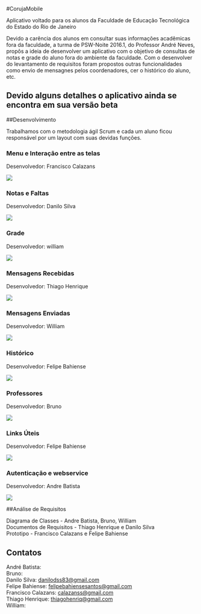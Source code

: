 #CorujaMobile

Aplicativo voltado para os alunos da Faculdade de Educação Tecnológica do Estado do Rio de Janeiro

Devido a carência dos alunos em consultar suas informações acadêmicas fora da faculdade, a turma de PSW-Noite 2016.1, do Professor André Neves, propôs a ideia de desenvolver um aplicativo com o objetivo de consultas de notas e grade do aluno fora do ambiente da faculdade.
Com o desenvolver do levantamento de requisitos foram propostos outras funcionalidades como envio de mensagnes pelos coordenadores, cer o histórico do aluno, etc.

## Devido alguns detalhes o aplicativo ainda se encontra em sua versão beta

##Desenvolvimento

Trabalhamos com o metodologia ágil Scrum e cada um aluno ficou responsável por um layout com suas devidas funções.

### Menu e Interação entre as telas

Desenvolvedor: Francisco Calazans

<img src="gifs/02 - Menu e interação das outras telas.gif">

### Notas e Faltas

Desenvolvedor: Danilo Silva

<img src="gifs/03 - Notas e faltas.gif">

### Grade

Desenvolvedor: william

<img src="gifs/04 - Grade.gif">

### Mensagens Recebidas

Desenvolvedor: Thiago Henrique

<img src="gifs/05 - Mensagens Recebidas.gif">

### Mensagens Enviadas

Desenvolvedor: William

<img src="gifs/06 - Mensagens Enviadas.gif">

### Histórico

Desenvolvedor: Felipe Bahiense

<img src="gifs/07 - Historico.gif">

### Professores

Desenvolvedor: Bruno

<img src="gifs/08 - Professores.gif">

### Links Úteis

Desenvolvedor: Felipe Bahiense

<img src="gifs/09 - Links.gif">

### Autenticação e webservice

Desenvolvedor: Andre Batista

<img src="gifs/10 - Autenticação.gif">


##Análise de Requisitos

Diagrama de Classes - Andre Batista, Bruno, William <br>
Documentos de Requisitos - Thiago Henrique e Danilo Silva <br> 
Prototipo - Francisco Calazans e Felipe Bahiense <br>


## Contatos

André Batista:    <br>
Bruno:            <br>
Danilo Silva: danilodss83@gmail.com <br>
Felipe Bahiense: felipebahiensesantos@gmail.com  <br>
Francisco Calazans: calazanss@gmail.com <br> 
Thiago Henrique: thiagohenriq@gmail.com <br>
William: <br>
